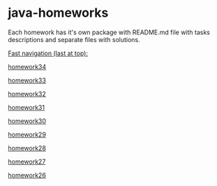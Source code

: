 # java-homeworks

Each homework has it's own package with README.md file with tasks descriptions and separate files with solutions.

<ins>Fast navigation (last at top):</ins>

[homework34](https://github.com/d9d9-Sun/java-homeworks/tree/main/src/homework34)

[homework33](https://github.com/d9d9-Sun/java-homeworks/tree/main/src/homework33)

[homework32](https://github.com/d9d9-Sun/java-homeworks/tree/main/src/homework32)

[homework31](https://github.com/d9d9-Sun/java-homeworks/tree/main/src/homework31)

[homework30](https://github.com/d9d9-Sun/java-homeworks/tree/main/src/homework30)

[homework29](https://github.com/d9d9-Sun/java-homeworks/tree/main/src/homework29)

[homework28](https://github.com/d9d9-Sun/java-homeworks/tree/main/src/homework28)

[homework27](https://github.com/d9d9-Sun/java-homeworks/tree/main/src/homework27)

[homework26](https://github.com/d9d9-Sun/java-homeworks/tree/main/src/homework26)